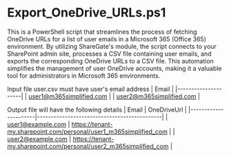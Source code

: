 Export_OneDrive_URLs.ps1
========================
This is a PowerShell script that streamlines the process of fetching OneDrive URLs for a list of user emails in a Microsoft 365 (Office 365) environment. By utilizing ShareGate's module, the script connects to your SharePoint admin site, processes a CSV file containing user emails, and exports the corresponding OneDrive URLs to a CSV file. This automation simplifies the management of user OneDrive accounts, making it a valuable tool for administrators in Microsoft 365 environments.

Input file user.csv must have user's email address
| Email               |
|---------------------|
| user1@m365simplified.com   |
| user2@m365simplified.com  |


Output file will have the following details
| Email                | OneDriveUrl                                   |
|----------------------|---------------------------------------------|
| user1@example.com    | https://tenant-my.sharepoint.com/personal/user1_m365simplified_com |
| user2@example.com    | https://tenant-my.sharepoint.com/personal/user2_m365simplified_com |

